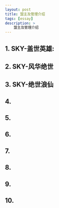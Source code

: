 ```yaml
---
layout: post
title: 盟主及管理介绍
tags: [essay]
description: >
    盟主及管理介绍
---
```


## 1. SKY-盖世英雄:

## 2. SKY-风华绝世

## 3. SKY-绝世浪仙

## 4.

## 5.

## 6.

## 7.

## 8.

## 9.

## 10.

